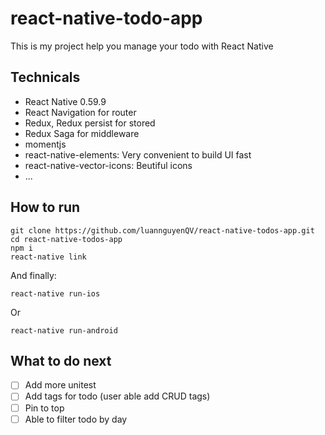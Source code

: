 # react-native-todo-app


This is my project help you manage your todo with React Native


## Technicals
- React Native 0.59.9 
- React Navigation for router
- Redux, Redux persist for stored
- Redux Saga for middleware
- momentjs
- react-native-elements: Very convenient to build UI fast
- react-native-vector-icons: Beutiful icons
- ...

## How to run
```
git clone https://github.com/luannguyenQV/react-native-todos-app.git
cd react-native-todos-app
npm i 
react-native link
```
And finally:
```
react-native run-ios
```
Or
```
react-native run-android
```

## What to do next
- [ ] Add more unitest
- [ ] Add tags for todo (user able add CRUD tags)
- [ ] Pin to top
- [ ] Able to filter todo by day
